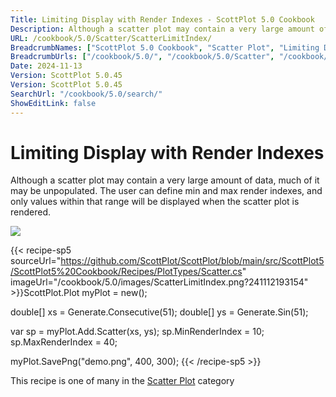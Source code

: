 ```yaml
---
Title: Limiting Display with Render Indexes - ScottPlot 5.0 Cookbook
Description: Although a scatter plot may contain a very large amount of data, much of it may be unpopulated. The user can define min and max render indexes, and only values within that range will be displayed when the scatter plot is rendered.
URL: /cookbook/5.0/Scatter/ScatterLimitIndex/
BreadcrumbNames: ["ScottPlot 5.0 Cookbook", "Scatter Plot", "Limiting Display with Render Indexes"]
BreadcrumbUrls: ["/cookbook/5.0/", "/cookbook/5.0/Scatter", "/cookbook/5.0/Scatter/ScatterLimitIndex"]
Date: 2024-11-13
Version: ScottPlot 5.0.45
Version: ScottPlot 5.0.45
SearchUrl: "/cookbook/5.0/search/"
ShowEditLink: false
---
```



<div class='d-flex align-items-center mt-5'>
<h1 class='me-2 text-dark my-0 border-0'>Limiting Display with Render Indexes</h1>
</div>

Although a scatter plot may contain a very large amount of data, much of it may be unpopulated. The user can define min and max render indexes, and only values within that range will be displayed when the scatter plot is rendered.

[![](/cookbook/5.0/images/ScatterLimitIndex.png?241112193154)](/cookbook/5.0/images/ScatterLimitIndex.png?241112193154)

{{< recipe-sp5 sourceUrl="https://github.com/ScottPlot/ScottPlot/blob/main/src/ScottPlot5/ScottPlot5%20Cookbook/Recipes/PlotTypes/Scatter.cs" imageUrl="/cookbook/5.0/images/ScatterLimitIndex.png?241112193154" >}}ScottPlot.Plot myPlot = new();

double[] xs = Generate.Consecutive(51);
double[] ys = Generate.Sin(51);

var sp = myPlot.Add.Scatter(xs, ys);
sp.MinRenderIndex = 10;
sp.MaxRenderIndex = 40;

myPlot.SavePng("demo.png", 400, 300);
{{< /recipe-sp5 >}}

<div class='my-5 text-center'>This recipe is one of many in the <a href='/cookbook/5.0/Scatter'>Scatter Plot</a> category</div>


